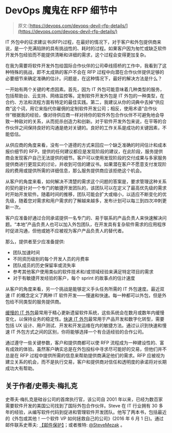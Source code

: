 # DevOps 魔鬼在 RFP 细节中

> 原文:[https://devops.com/devops-devil-rfp-details/](https://devops.com/devops-devil-rfp-details/)

IT 外包中的征求建议书(RFP)过程，在最好的情况下，对于客户和外包提供商来说，是一个充满陷阱的具有挑战性的、耗时的过程。如果客户因为匆忙或缺乏软件开发外包经验而不能提供清晰和详细的需求，这个过程会变得更加复杂。

在我为需要将软件开发外包给国际合作伙伴的公司牵线搭桥的工作中，我看到了这种特殊的挑战，即不太成熟的客户不会在 RFP 过程中向潜在合作伙伴提供足够的必要细节来确定准确的估计。问题是，在这种情况下，最好的解决方法是什么？

一开始有两个关键的考虑因素。首先，因为 IT 外包可能意味着几种类型的服务，包括帮助台、云支持、网络监控等。定制软件开发外包是 IT 外包的一种类型，在合约、方法和流程方面有特定的最佳实践。第二，我建议从你的词典中去掉“供应商”这个词，用它来指代你雇佣的定制软件开发公司；相反，使用术语“合作伙伴”根据我的经验，像对待供应商一样对待你的软件外包合作伙伴不可避免地会导致一种敌对的关系，从而扼杀创造力和创新。对于软件开发外包来说，在平等的合作伙伴之间保持良好的沟通是绝对关键的。良好的工作关系是成功的关键因素，不能低估。

从供应商的角度来看，没有一个道德的方式来回应一个缺乏准确的时间估计和成本报价细节的 RFP。提供的任何建议都应是发现阶段的建议，在此阶段，服务提供商会发现客户自己无法提供的细节。客户可以使用发现阶段的交付成果与多家服务提供商进行更现实的讨论，并收到可信的建议书。如果潜在客户不愿意支付发现阶段的费用或提供所需的详细信息，那么服务提供商应该拒绝这个机会。

从客户的角度来看，如何解决不清楚的需求这个问题的答案是，要求管理这种关系的契约是针对一个专门的敏捷开发团队的，该团队可以在定义了最高优先级的需求时开始开发软件。随着时间的推移，团队可能会扩大或缩小，以适应不断变化的优先级，随着您对需求和用户需求的了解越来越多，发布计划可以每三到四次冲刺更新一次。

客户应准备好通过合同承诺提供一名专门的、易于联系的产品负责人来快速解决问题。“本地”产品负责人也可以加入外包团队，在开发具有复杂软件需求的应用程序时促进沟通，但他或她不应被视为客户产品负责人的替代者。

那么，提供者至少应准备提供:

*   团队加速时间
*   不同资历级别的每个开发人员的月费率
*   团队成员的历史保留率或流失率
*   参考其他客户使用类似的软件技术和/或领域经验来满足特定项目的需求
*   对于有敏捷开发经验的客户，每个 sprint 的故事点的估计速度

从客户的角度来看，另一个挑战是能够定义手头任务所需的 IT 外包速度。最近双速 IT 的概念定义了两种 IT 软件开发——慢速和快速。每一种都可以外包，但是外包给不同类型的服务提供商。

[缓慢的 IT 外包](http://www.cio.com/article/3074912/outsourcing/outsourcing-the-slow-speed-with-two-speed-it.html)最常用于精心更新遗留软件系统，这些系统会在数月或数年内缓慢变化，以保持业务的稳定性。[快速 IT 外包](http://www.cio.com/article/3079757/application-development/outsourcing-the-fast-speed-of-two-speed-it.html)最常用于产品开发和数字化转型，需要包括 UX 设计、用户测试、开发和开发运维在内的敏捷方法。通过认识到快速和慢速 IT 外包方式之间的区别，你将能够选择一个有合适经验的合作公司。

通过遵守一些关键参数，客户和提供商都可以使 RFP 流程成为一种建设性的、富有成效的体验。虽然客户确实总是在外包投标中寻求尽可能好的交易，但他们并不总是在 RFP 过程中提供所需的信息来帮助提供商满足他们的需求。RFP 应被视为建立关系的机会，而不是执行交易，客户和提供商对信任和透明度的承诺将对长期成功大有帮助。

## 关于作者/史蒂夫·梅扎克

史蒂夫·梅扎克是硅谷公司的首席执行官，该公司自 2001 年以来，已经为数百家需要软件开发的美国公司找到了国际外包合作伙伴。Steve 在 IT 行业拥有 30 多年的经验，从编写软件代码到促进和管理软件开发团队。他写了两本书，包括最近的《外包或其他！一个软件 VP 如何拯救自己的公司》(2016 年 6 月 1 日)。通过邮件联系史蒂夫: [【邮件保护】](/cdn-cgi/l/email-protection#85f6f1e0f3e0c5e4e6e6e0e9e0f7e4ebe6e0abe6eae8)；或者推特: [@SteveMezak](https://twitter.com/stevemezak) 。